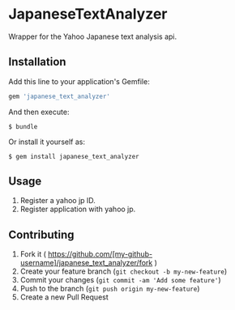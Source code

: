 # JapaneseTextAnalyzer

Wrapper for the Yahoo Japanese text analysis api.

## Installation

Add this line to your application's Gemfile:

```ruby
gem 'japanese_text_analyzer'
```

And then execute:

    $ bundle

Or install it yourself as:

    $ gem install japanese_text_analyzer

## Usage

1. Register a yahoo jp ID.
2. Register application with yahoo jp.


## Contributing

1. Fork it ( https://github.com/[my-github-username]/japanese_text_analyzer/fork )
2. Create your feature branch (`git checkout -b my-new-feature`)
3. Commit your changes (`git commit -am 'Add some feature'`)
4. Push to the branch (`git push origin my-new-feature`)
5. Create a new Pull Request
